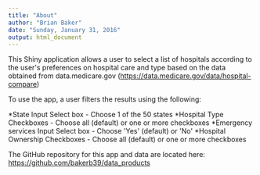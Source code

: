 ```yaml
---
title: "About"
author: "Brian Baker"
date: "Sunday, January 31, 2016"
output: html_document
---
```


This Shiny application allows a user to select a list of hospitals according to the user's preferences on hospital care and type based on the data obtained from data.medicare.gov (https://data.medicare.gov/data/hospital-compare)

To use the app, a user filters the results using the following:

*State Input Select box - Choose 1 of the 50 states
*Hospital Type Checkboxes - Choose all (default) or one or more checkboxes
*Emergency services Input Select box - Choose 'Yes' (default) or 'No'
*Hospital Ownership Checkboxes - Choose all (default) or one or more checkboxes

The GitHub repository for this app and data are located here:
https://github.com/bakerb39/data_products